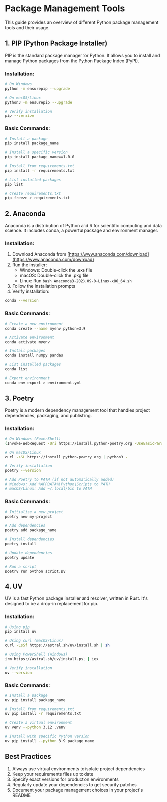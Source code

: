 # Package Management Tools

This guide provides an overview of different Python package management tools and their usage.

## 1. PIP (Python Package Installer)

PIP is the standard package manager for Python. It allows you to install and manage Python packages from the Python Package Index (PyPI).

### Installation:
```bash
# On Windows
python -m ensurepip --upgrade

# On macOS/Linux
python3 -m ensurepip --upgrade

# Verify installation
pip --version
```

### Basic Commands:
```bash
# Install a package
pip install package_name

# Install a specific version
pip install package_name==1.0.0

# Install from requirements.txt
pip install -r requirements.txt

# List installed packages
pip list

# Create requirements.txt
pip freeze > requirements.txt
```

## 2. Anaconda

Anaconda is a distribution of Python and R for scientific computing and data science. It includes conda, a powerful package and environment manager.

### Installation:
1. Download Anaconda from [https://www.anaconda.com/download](https://www.anaconda.com/download)
2. Run the installer:
   - Windows: Double-click the .exe file
   - macOS: Double-click the .pkg file
   - Linux: Run `bash Anaconda3-2023.09-0-Linux-x86_64.sh`
3. Follow the installation prompts
4. Verify installation:
```bash
conda --version
```

### Basic Commands:
```bash
# Create a new environment
conda create --name myenv python=3.9

# Activate environment
conda activate myenv

# Install packages
conda install numpy pandas

# List installed packages
conda list

# Export environment
conda env export > environment.yml
```

## 3. Poetry

Poetry is a modern dependency management tool that handles project dependencies, packaging, and publishing.

### Installation:
```bash
# On Windows (PowerShell)
(Invoke-WebRequest -Uri https://install.python-poetry.org -UseBasicParsing).Content | python -

# On macOS/Linux
curl -sSL https://install.python-poetry.org | python3 -

# Verify installation
poetry --version

# Add Poetry to PATH (if not automatically added)
# Windows: Add %APPDATA%\Python\Scripts to PATH
# macOS/Linux: Add ~/.local/bin to PATH
```

### Basic Commands:
```bash
# Initialize a new project
poetry new my-project

# Add dependencies
poetry add package_name

# Install dependencies
poetry install

# Update dependencies
poetry update

# Run a script
poetry run python script.py
```

## 4. UV

UV is a fast Python package installer and resolver, written in Rust. It's designed to be a drop-in replacement for pip.

### Installation:
```bash
# Using pip
pip install uv

# Using curl (macOS/Linux)
curl -LsSf https://astral.sh/uv/install.sh | sh

# Using PowerShell (Windows)
irm https://astral.sh/uv/install.ps1 | iex

# Verify installation
uv --version
```

### Basic Commands:
```bash
# Install a package
uv pip install package_name

# Install from requirements.txt
uv pip install -r requirements.txt

# Create a virtual environment
uv venv --python 3.12 .venv

# Install with specific Python version
uv pip install --python 3.9 package_name
```

## Best Practices

1. Always use virtual environments to isolate project dependencies
2. Keep your requirements files up to date
3. Specify exact versions for production environments
4. Regularly update your dependencies to get security patches
5. Document your package management choices in your project's README